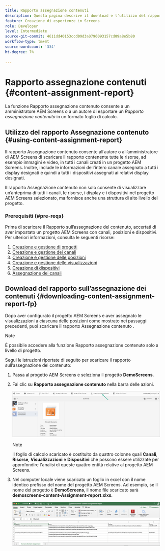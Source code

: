 ```yaml
---
title: Rapporto assegnazione contenuti
description: Questa pagina descrive il download e l’utilizzo del rapporto sull’assegnazione dei contenuti.
feature: Creazione di esperienze in Screens
role: Developer
level: Intermediate
source-git-commit: 4611dd40153ccd09d3a0796093157cd09a8e5b80
workflow-type: tm+mt
source-wordcount: '334'
ht-degree: 7%

---
```



# Rapporto assegnazione contenuti {#content-assignment-report}

La funzione Rapporto assegnazione contenuto consente a un amministratore AEM Screens o a un autore di esportare un *Rapporto assegnazione contenuto* in un formato foglio di calcolo.

## Utilizzo del rapporto Assegnazione contenuto {#using-content-assignment-report}

Il rapporto Assegnazione contenuto consente all’autore o all’amministratore di AEM Screens di scaricare il rapporto contenente tutte le risorse, ad esempio immagini e video, in tutti i canali creati in un progetto AEM Screens. Inoltre, include le informazioni dell&#39;intero canale assegnato a tutti i display designati e quindi a tutti i dispositivi assegnati ai relativi display designati.

Il rapporto Assegnazione contenuto non solo consente di visualizzare un’anteprima di tutti i canali, le risorse, i display e i dispositivi nel progetto AEM Screens selezionato, ma fornisce anche una struttura di alto livello del progetto.


### Prerequisiti {#pre-reqs}

Prima di scaricare il Rapporto sull’assegnazione del contenuto, accertati di aver impostato un progetto AEM Screens con canali, posizioni e dispositivi.
Per ulteriori informazioni, consulta le seguenti risorse:

1. [Creazione e gestione di progetti](/help/user-guide/creating-a-screens-project.md)
1. [Creazione e gestione dei canali](/help/user-guide/managing-channels.md)
1. [Creazione e gestione delle posizioni](/help/user-guide/managing-locations.md)
1. [Creazione e gestione delle visualizzazioni](/help/user-guide/managing-displays.md)
1. [Creazione di dispositivi](/help/user-guide/managing-devices.md)
1. [Assegnazione dei canali ](/help/user-guide/channel-assignment-latest-fp.md)


## Download del rapporto sull’assegnazione dei contenuti {#downloading-content-assignment-report-fp}

Dopo aver configurato il progetto AEM Screens e aver assegnato le visualizzazioni a ciascuna delle posizioni come mostrato nei passaggi precedenti, puoi scaricare il rapporto Assegnazione contenuto .

>[!NOTE]
>È possibile accedere alla funzione Rapporto assegnazione contenuto solo a livello di progetto.

Segui le istruzioni riportate di seguito per scaricare il rapporto sull’assegnazione del contenuto:

1. Passa al progetto AEM Screens e seleziona il progetto **DemoScreens**.

1. Fai clic su **Rapporto assegnazione contenuto** nella barra delle azioni.

   ![immagine](/help/user-guide/assets/content-assignment-report/can-download.png)

   >[!NOTE]
   >Il foglio di calcolo scaricato è costituito da quattro colonne quali **Canali**, **Risorse**, **Visualizzazioni** e **Dispositivi** che possono essere utilizzate per approfondire l&#39;analisi di queste quattro entità relative al progetto AEM Screens.

1. Nel computer locale viene scaricato un foglio in excel con il nome identico prefisso del nome del progetto AEM Screens. Ad esempio, se il nome del progetto è **DemoScreens**, il nome file scaricato sarà **demoscreens-content-Assignment-report.xlxs**.

   ![immagine](/help/user-guide/assets/content-assignment-report/car-download1.png)

